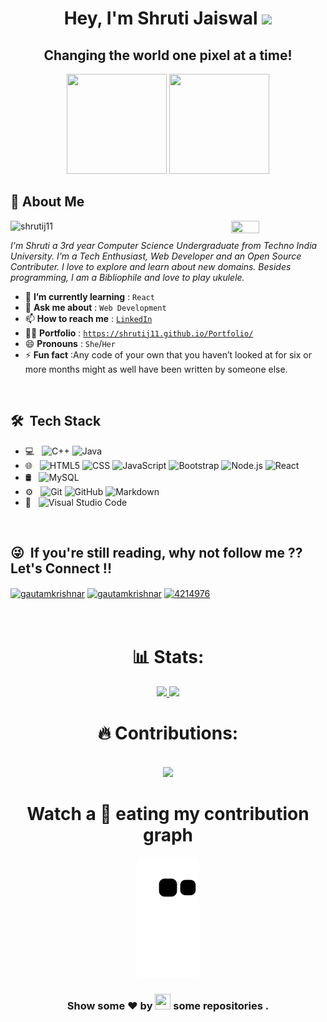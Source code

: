 <h1 align="center">Hey, I'm Shruti Jaiswal <img src="https://raw.githubusercontent.com/aemmadi/aemmadi/master/wave.gif" width="30px"></h1> 
<h2 align="center">Changing the world one pixel at a time!</h2>

<p align="center"> <img src="https://octodex.github.com/images/daftpunktocat-thomas.gif" height="160px" width="160px"> <img src="https://octodex.github.com/images/daftpunktocat-guy.gif" height="160px" width="160px"> </p>

## :wave: About Me
<img src="https://raw.githubusercontent.com/akshitagupta15june/akshitagupta15june/master/200w.webp" height=30% width=30% align="right">
<p align="left"> <img src="https://komarev.com/ghpvc/?username=shrutij11" alt="shrutij11" /> </p>

<p><i> I'm Shruti a 3rd year Computer Science Undergraduate from Techno India University. I'm a Tech Enthusiast, Web Developer and an Open Source Contributer. I love to explore and learn about new domains. Besides programming, I am a Bibliophile and love to play ukulele.</i></p>
<ul>
<li> 🌱 <b>I’m currently learning</b> :  <code>React</code></li>
<li> 💬 <b>Ask me about</b> : <code>Web Development</code></li>
<li> 📫 <b>How to reach me</b> : <code><a href="https://in.linkedin.com/in/shruti-jaiswal-4b8629208">LinkedIn</a></code></li>
<li> 👩‍💻 <b>Portfolio</b> : <code><a href="https://shrutij11.github.io/Portfolio/">https://shrutij11.github.io/Portfolio/</a></code></li>
<li> 😄 <b>Pronouns</b> : <code>She</code>/<code>Her</code></li>
<li> ⚡ <b>Fun fact</b> :Any code of your own that you haven’t looked at for six or more months might as well have been written by someone else. </li> 
</ul>


<br> 

## 🛠 &nbsp;Tech Stack

- 💻 &nbsp;
  ![C++](https://img.shields.io/badge/-C++-333333?style=flat&logo=C%2B%2B&logoColor=00599C)
  ![Java](https://img.shields.io/badge/-Java-333333?style=flat&logo=Java&logoColor=007396)
- 🌐 &nbsp;
  ![HTML5](https://img.shields.io/badge/-HTML5-333333?style=flat&logo=HTML5)
  ![CSS](https://img.shields.io/badge/-CSS-333333?style=flat&logo=CSS3&logoColor=1572B6)
  ![JavaScript](https://img.shields.io/badge/-JavaScript-333333?style=flat&logo=javascript)
  ![Bootstrap](https://img.shields.io/badge/-Bootstrap-333333?style=flat&logo=bootstrap&logoColor=563D7C)
  ![Node.js](https://img.shields.io/badge/-Node.js-333333?style=flat&logo=node.js)
  ![React](https://img.shields.io/badge/-React-333333?style=flat&logo=react)
- 🛢 &nbsp;
  ![MySQL](https://img.shields.io/badge/-MySQL-333333?style=flat&logo=mysql)
- ⚙️ &nbsp;
  ![Git](https://img.shields.io/badge/-Git-333333?style=flat&logo=git)
  ![GitHub](https://img.shields.io/badge/-GitHub-333333?style=flat&logo=github)
  ![Markdown](https://img.shields.io/badge/-Markdown-333333?style=flat&logo=markdown)
- 🔧 &nbsp;
  ![Visual Studio Code](https://img.shields.io/badge/-Visual%20Studio%20Code-333333?style=flat&logo=visual-studio-code&logoColor=007ACC)

<br/>



## 😜 &nbsp;If you're still reading, why not follow me ?? Let's Connect !!

<p align="left">

<a href="https://twitter.com/ShrutiJais11" target="blank"><img align="center" src="https://raw.githubusercontent.com/rahuldkjain/github-profile-readme-generator/master/src/images/icons/Social/twitter.svg" alt="gautamkrishnar" height="30" width="40" /></a>          <a href="https://in.linkedin.com/in/shruti-jaiswal-4b8629208" target="blank"><img align="center" src="https://raw.githubusercontent.com/rahuldkjain/github-profile-readme-generator/master/src/images/icons/Social/linked-in-alt.svg" alt="gautamkrishnar" height="30" width="40" /></a>       <a href="https://stackoverflow.com/users/17097453/shruti-jaiswal" target="blank"><img align="center" src="https://raw.githubusercontent.com/rahuldkjain/github-profile-readme-generator/master/src/images/icons/Social/stack-overflow.svg" alt="4214976" height="30" width="40" /></a>
<br/>
<br/>
<br/>



<center>
  
  <h1 align="center"> 📊 Stats: </h1>

<p align="center">
  <a href="https://github.com/anuraghazra/github-readme-stats">
    <img src="https://github-readme-stats.vercel.app/api?username=shrutij11&show_icons=true&bg_color=0d1117&text_color=FFF&border_color=444" height="165">
  </a>
  <a href="https://github.com/anuraghazra/github-readme-stats">
    <img src="https://github-readme-stats.vercel.app/api/top-langs/?username=shrutij11&layout=compact&bg_color=0d1117&text_color=FFF&border_color=444"  height="165">
  </a>
  <br>
 
</p>
  
<h1 align="center"> 🔥 Contributions: </h1>
<p align="center">
 
  <br>
  <a href="https://github.com/Ashutosh00710/github-readme-activity-graph">
    <img src="https://activity-graph.herokuapp.com/graph?username=shrutij11&theme=react-dark&hide_border=true">
  </a>
</p>
  
<h1 align = 'Center'>Watch a 🐍 eating my contribution graph</h1>
<p align="center">
  <img src="https://github.com/shrutij11/shrutij11/blob/output/github-contribution-grid-snake.svg" alt="snake"></center>
</p>


<h3 align="center">Show some ❤ by <img src="https://imgur.com/o7ncZFp.jpg" height=25px width=25px> some repositories .</h3>
</center>
